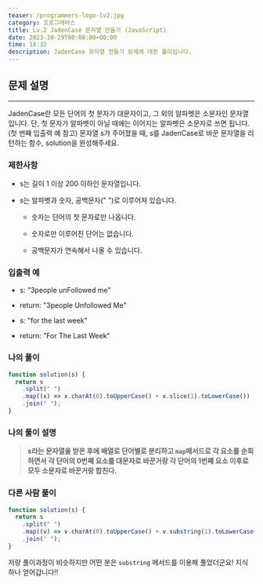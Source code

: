 ```yaml
---
teaser: /programmers-logo-lv2.jpg
category: 프로그래머스
title: Lv.2 JadenCase 문자열 만들기 (JavaScript)
date: 2023-10-29T00:00:00+00:00
time: 18:32
description: JadenCase 문자열 만들기 문제에 대한 풀이입니다.
---
```


## 문제 설명

---

JadenCase란 모든 단어의 첫 문자가 대문자이고, 그 외의 알파벳은 소문자인 문자열입니다. 단, 첫 문자가 알파벳이 아닐 때에는 이어지는 알파벳은 소문자로 쓰면 됩니다. (첫 번째 입출력 예 참고)
문자열 s가 주어졌을 때, s를 JadenCase로 바꾼 문자열을 리턴하는 함수, solution을 완성해주세요.

### 제한사항

- s는 길이 1 이상 200 이하인 문자열입니다.

- s는 알파벳과 숫자, 공백문자(" ")로 이루어져 있습니다.

  - 숫자는 단어의 첫 문자로만 나옵니다.

  - 숫자로만 이루어진 단어는 없습니다.

  - 공백문자가 연속해서 나올 수 있습니다.

### 입출력 예

- s: "3people unFollowed me"

- return: "3people Unfollowed Me"

- s: "for the last week"

- return: "For The Last Week"

### 나의 풀이

```javascript
function solution(s) {
  return s
    .split(" ")
    .map((x) => x.charAt(0).toUpperCase() + x.slice(1).toLowerCase())
    .join(" ");
}
```

### 나의 풀이 설명

> **s라는 문자열을 받은 후에 배열로 단어별로 분리하고 `map`메서드로 각 요소를 순회하면서 각 단어의 0번째 요소를 대문자로 바꾼거랑 각 단어의 1번째 요소 이후로 모두 소문자로 바꾼거랑 합친다.**

### 다른 사람 풀이

```javascript
function solution(s) {
  return s
    .split(" ")
    .map((v) => v.charAt(0).toUpperCase() + v.substring(1).toLowerCase())
    .join(" ");
}
```

저랑 풀이과정이 비슷하지만 어떤 분은 `substring` 메서드를 이용해 풀었더군요! 지식 하나 얻어갑니다!!
